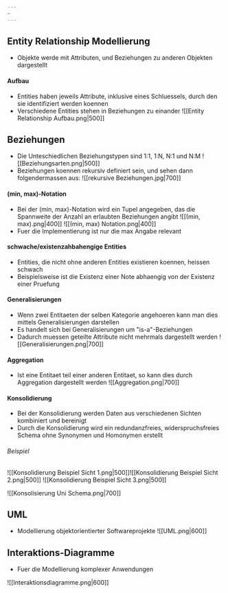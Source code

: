 ```yaml
---
~
---
```

## Entity Relationship Modellierung
- Objekte werde mit Attributen, und Beziehungen zu anderen Objekten dargestellt
#### Aufbau
- Entities haben jeweils Attribute, inklusive eines Schluessels, durch den sie identifiziert werden koennen
- Verschiedene Entities stehen in Beziehungen zu einander
![[Entity Relationship Aufbau.png|500]]
## Beziehungen
- Die Unteschiedlichen Beziehungstypen sind 1:1, 1:N, N:1 und N:M
![[Beziehungsarten.png|500]]
- Beziehungen koennen rekursiv definiert sein, und sehen dann folgendermassen aus:
![[rekursive Beziehungen.jpg|700]]
#### (min, max)-Notation
- Bei der (min, max)-Notation wird ein Tupel angegeben, das die Spannweite der Anzahl an erlaubten Beziehungen angibt
![[(min, max).png|400]] ![[(min, max) Notation.png|400]]
- Fuer die Implementierung ist nur die max Angabe relevant
#### schwache/existenzahbahengige Entities
- Entities, die nicht ohne anderen Entities existieren koennen, heissen schwach
- Beispielsweise ist die Existenz einer Note abhaengig von der Existenz einer Pruefung
#### Generalisierungen 
- Wenn zwei Entitaeten der selben Kategorie angehoeren kann man dies mittels Generalisierungen darstellen
- Es handelt sich bei Generalisierungen um "is-a"-Beziehungen
- Dadurch muessen geteilte Attribute nicht mehrmals dargestellt werden
![[Generalisierungen.png|700]]
#### Aggregation
- Ist eine Entitaet teil einer anderen Entitaet, so kann dies durch Aggregation dargestellt werden
![[Aggregation.png|700]]
#### Konsolidierung
- Bei der Konsolidierung werden Daten aus verschiedenen Sichten kombiniert und bereinigt
- Durch die Konsolidierung wird ein redundanzfreies, widerspruchsfreies Schema ohne Synonymen und Homonymen erstellt
###### Beispiel
![[Konsolidierung Beispiel Sicht 1.png|500]]![[Konsolidierung Beispiel Sicht 2.png|500]]
![[Konsolidierung Beispiel Sicht 3.png|500]]

![[Konsolisierung Uni Schema.png|700]]
## UML 
- Modellierung objektorientierter Softwareprojekte
![[UML.png|600]]
## Interaktions-Diagramme
- Fuer die Modellierung komplexer Anwendungen 

![[Interaktionsdiagramme.png|600]]